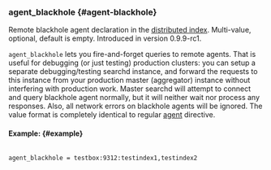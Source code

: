 ### agent_blackhole {#agent-blackhole}

Remote blackhole agent declaration in the [distributed index](../../distributed_searching.md). Multi-value, optional, default is empty. Introduced in version 0.9.9-rc1.

`agent_blackhole` lets you fire-and-forget queries to remote agents. That is useful for debugging (or just testing) production clusters: you can setup a separate debugging/testing searchd instance, and forward the requests to this instance from your production master (aggregator) instance without interfering with production work. Master searchd will attempt to connect and query blackhole agent normally, but it will neither wait nor process any responses. Also, all network errors on blackhole agents will be ignored. The value format is completely identical to regular [agent](../../index_configuration_options/agent.md) directive.

#### Example: {#example}

```

agent_blackhole = testbox:9312:testindex1,testindex2

```